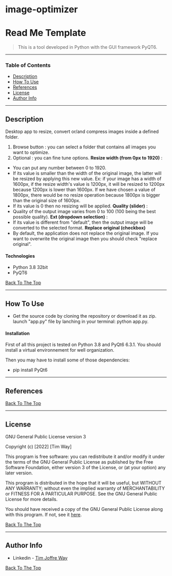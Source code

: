 # image-optimizer
# Read Me Template

> This is a tool developed in Python with the GUI framework PyQT6.

---

### Table of Contents
- [Description](#description)
- [How To Use](#how-to-use)
- [References](#references)
- [License](#license)
- [Author Info](#author-info)

---

## Description

Desktop app to resize, convert or/and compress images inside a defined folder.

1. Browse button : you can select a folder that contains all images you want to optimize.
2. Optional : you can fine tune options.
**Resize width (from 0px to 1920)** :
- You can put any number between 0 to 1920.
- If its value is smaller than the width of the original image, the latter will be resized by applying this new value.
Ex: if your image has a width of 1600px, if the resize width's value is 1200px, it will be resized to 1200px because 1200px is lower than 1600px. 
If we have chosen a value of 1800px, there would be no resize operation because 1800px is bigger than the original size of 1600px.
- If its value is 0 then no resizing will be applied.
**Quality (slider)** :
- Quality of the output image varies from 0 to 100 (100 being the best possible quality).
**Ext (dropdown selection)** :
- If its value is different from "default", then the output image will be converted to the selected format.
**Replace original (checkbox)**
- By default, the application does not replace the original image. If you want to overwrite the original image then you should check "replace original".

#### Technologies

- Python 3.8 32bit
- PyQT6

[Back To The Top](#read-me-template)

---

## How To Use
- Get the source code by cloning the repository or download it as zip.
launch "app.py" file by lanching in your terminal: python app.py.

#### Installation
First of all this project is tested on Python 3.8 and PyQt6 6.3.1. You should install a virtual environnement for well organization.

Then you may have to install some of those dependencies:
- pip install PyQt6

---

## References
[Back To The Top](#read-me-template)

---

## License

GNU General Public License version 3

Copyright (c) [2022] [Tim Way]

This program is free software: you can redistribute it and/or modify
it under the terms of the GNU General Public License as published by
the Free Software Foundation, either version 3 of the License, or
(at your option) any later version.

This program is distributed in the hope that it will be useful,
but WITHOUT ANY WARRANTY; without even the implied warranty of
MERCHANTABILITY or FITNESS FOR A PARTICULAR PURPOSE.  See the
GNU General Public License for more details.

You should have received a copy of the GNU General Public License
along with this program.  If not, see it [here](https://www.gnu.org/licenses/gpl-3.0.fr.html).

[Back To The Top](#read-me-template)

---

## Author Info

- Linkedin - [Tim Joffre Way](https://www.linkedin.com/in/tim-joffre-way-097aa695)

[Back To The Top](#read-me-template)

